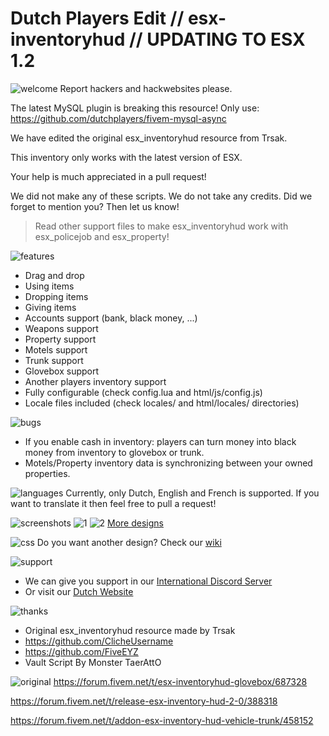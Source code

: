 
# Dutch Players Edit // esx-inventoryhud // UPDATING TO ESX 1.2
![welcome](https://www.dutch-players.nl/wp-content/uploads/2020/06/dutchplayers_welcome-1024x64.png)
Report hackers and hackwebsites please.

The latest MySQL plugin is breaking this resource! Only use: https://github.com/dutchplayers/fivem-mysql-async

We have edited the original esx_inventoryhud resource from Trsak.

This inventory only works with the latest version of ESX.

Your help is much appreciated in a pull request!

We did not make any of these scripts. We do not take any credits. Did we forget to mention you? Then let us know!
    
> Read other support files to make esx_inventoryhud work with esx_policejob and esx_property!

![features](https://www.dutch-players.nl/wp-content/uploads/2020/06/dutchplayers_features.png)
- Drag and drop
- Using items
- Dropping items
- Giving items
- Accounts support (bank, black money, ...)
- Weapons support
- Property support
- Motels support
- Trunk support
- Glovebox support
- Another players inventory support
- Fully configurable (check config.lua and html/js/config.js)
- Locale files included (check locales/ and html/locales/ directories)

![bugs](https://www.dutch-players.nl/wp-content/uploads/2020/06/dutchplayers_bugs.png)
- If you enable cash in inventory: players can turn money into black money from inventory to glovebox or trunk.
- Motels/Property inventory data is synchronizing between your owned properties.

![languages](https://www.dutch-players.nl/wp-content/uploads/2020/06/dutchplayers_languages.png)
Currently, only Dutch, English and French is supported. If you want to translate it then feel free to pull a request!

![screenshots](https://www.dutch-players.nl/wp-content/uploads/2020/06/dutchplayers_SCREENSHOTS.png)
![1](https://raw.githubusercontent.com/dutchplayers/esx-inventoryhud/master/esx_inventoryhud.PNG)
![2](https://raw.githubusercontent.com/dutchplayers/esx-inventoryhud/master/esx_inventoryhud_trunk.PNG)
[More designs](https://github.com/dutchplayers/ESX-1.2-Inventory-HUD/wiki/11.-Custom-Design-(OPTIONAL))

![css](https://www.dutch-players.nl/wp-content/uploads/2020/06/dutchplayers_custom.png)
Do you want another design? Check our [wiki](https://github.com/dutchplayers/ESX-1.2-Inventory-HUD/wiki/11.-Custom-Design-(OPTIONAL))

![support](https://www.dutch-players.nl/wp-content/uploads/2020/06/dutchplayers_support.png)
- We can give you support in our [International Discord Server](https://www.dutch-players.nl/go/discord/)
- Or visit our [Dutch Website](https://www.dutch-players.nl/)

![thanks](https://www.dutch-players.nl/wp-content/uploads/2020/06/dutchplayers_THANKS.png)
- Original esx_inventoryhud resource made by Trsak
- https://github.com/ClicheUsername
- https://github.com/FiveEYZ
- Vault Script By Monster TaerAttO

![original](https://www.dutch-players.nl/wp-content/uploads/2020/06/dutchplayers_original.png)
https://forum.fivem.net/t/esx-inventoryhud-glovebox/687328

https://forum.fivem.net/t/release-esx-inventory-hud-2-0/388318

https://forum.fivem.net/t/addon-esx-inventory-hud-vehicle-trunk/458152
